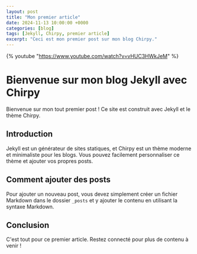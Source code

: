 ```yaml
---
layout: post
title: "Mon premier article"
date: 2024-11-13 10:00:00 +0000
categories: [blog]
tags: [Jekyll, Chirpy, premier article]
excerpt: "Ceci est mon premier post sur mon blog Chirpy."
---
```


 {% youtube "https://www.youtube.com/watch?v=vHUC3HWkJeM" %}

# Bienvenue sur mon blog Jekyll avec Chirpy
Bienvenue sur mon tout premier post ! Ce site est construit avec Jekyll et le thème Chirpy.

## Introduction

Jekyll est un générateur de sites statiques, et Chirpy est un thème moderne et minimaliste pour les blogs. Vous pouvez facilement personnaliser ce thème et ajouter vos propres posts.

## Comment ajouter des posts

Pour ajouter un nouveau post, vous devez simplement créer un fichier Markdown dans le dossier `_posts` et y ajouter le contenu en utilisant la syntaxe Markdown.

## Conclusion

C'est tout pour ce premier article. Restez connecté pour plus de contenu à venir !
